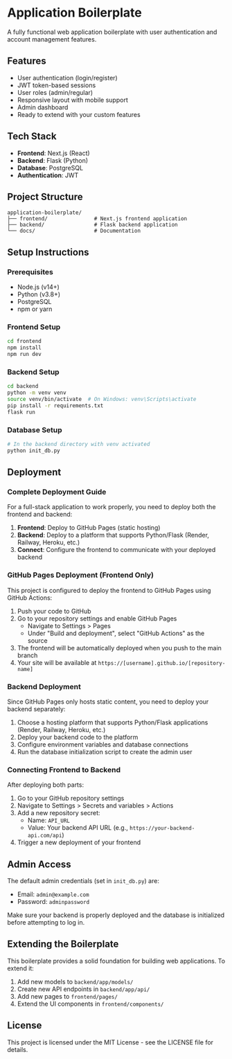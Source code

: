 # Application Boilerplate

A fully functional web application boilerplate with user authentication and account management features.

## Features

- User authentication (login/register)
- JWT token-based sessions
- User roles (admin/regular)
- Responsive layout with mobile support
- Admin dashboard
- Ready to extend with your custom features

## Tech Stack

- **Frontend**: Next.js (React)
- **Backend**: Flask (Python)
- **Database**: PostgreSQL
- **Authentication**: JWT

## Project Structure

```
application-boilerplate/
├── frontend/               # Next.js frontend application
├── backend/                # Flask backend application
└── docs/                   # Documentation
```

## Setup Instructions

### Prerequisites
- Node.js (v14+)
- Python (v3.8+)
- PostgreSQL
- npm or yarn

### Frontend Setup
```bash
cd frontend
npm install
npm run dev
```

### Backend Setup
```bash
cd backend
python -m venv venv
source venv/bin/activate  # On Windows: venv\Scripts\activate
pip install -r requirements.txt
flask run
```

### Database Setup
```bash
# In the backend directory with venv activated
python init_db.py
```

## Deployment

### Complete Deployment Guide

For a full-stack application to work properly, you need to deploy both the frontend and backend:

1. **Frontend**: Deploy to GitHub Pages (static hosting)
2. **Backend**: Deploy to a platform that supports Python/Flask (Render, Railway, Heroku, etc.)
3. **Connect**: Configure the frontend to communicate with your deployed backend

### GitHub Pages Deployment (Frontend Only)

This project is configured to deploy the frontend to GitHub Pages using GitHub Actions:

1. Push your code to GitHub
2. Go to your repository settings and enable GitHub Pages
   - Navigate to Settings > Pages
   - Under "Build and deployment", select "GitHub Actions" as the source
3. The frontend will be automatically deployed when you push to the main branch
4. Your site will be available at `https://[username].github.io/[repository-name]`

### Backend Deployment

Since GitHub Pages only hosts static content, you need to deploy your backend separately:

1. Choose a hosting platform that supports Python/Flask applications (Render, Railway, Heroku, etc.)
2. Deploy your backend code to the platform
3. Configure environment variables and database connections
4. Run the database initialization script to create the admin user

### Connecting Frontend to Backend

After deploying both parts:

1. Go to your GitHub repository settings
2. Navigate to Settings > Secrets and variables > Actions
3. Add a new repository secret:
   - Name: `API_URL`
   - Value: Your backend API URL (e.g., `https://your-backend-api.com/api`)
4. Trigger a new deployment of your frontend

## Admin Access

The default admin credentials (set in `init_db.py`) are:
- Email: `admin@example.com`
- Password: `adminpassword`

Make sure your backend is properly deployed and the database is initialized before attempting to log in.

## Extending the Boilerplate

This boilerplate provides a solid foundation for building web applications. To extend it:

1. Add new models to `backend/app/models/`
2. Create new API endpoints in `backend/app/api/`
3. Add new pages to `frontend/pages/`
4. Extend the UI components in `frontend/components/`

## License

This project is licensed under the MIT License - see the LICENSE file for details. 